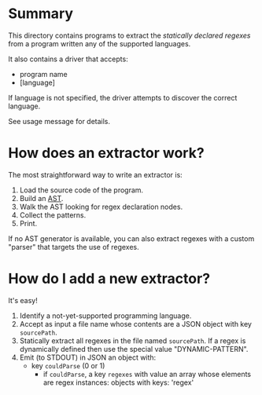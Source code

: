# Summary

This directory contains programs to extract the *statically declared regexes* from a program
written any of the supported languages.

It also contains a driver that accepts:
- program name
- [language]

If language is not specified, the driver attempts to discover the correct language.

See usage message for details.

# How does an extractor work?

The most straightforward way to write an extractor is:
1. Load the source code of the program.
2. Build an [AST](https://en.wikipedia.org/wiki/Abstract_syntax_tree).
3. Walk the AST looking for regex declaration nodes.
4. Collect the patterns.
5. Print.

If no AST generator is available, you can also extract regexes with a custom "parser" that targets the use of regexes.

# How do I add a new extractor?

It's easy!

1. Identify a not-yet-supported programming language.
2. Accept as input a file name whose contents are a JSON object with key `sourcePath`.
3. Statically extract all regexes in the file named `sourcePath`. If a regex is dynamically defined then use the special value "DYNAMIC-PATTERN".
4. Emit (to STDOUT) in JSON an object with:
    - key `couldParse` (0 or 1)
		- if `couldParse`, a key `regexes` with value an array whose elements are regex instances: objects with keys: 'regex'
